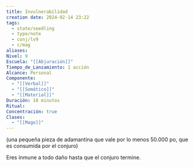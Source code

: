```yaml
---
title: Invulnerabilidad
creation date: 2024-02-14 23:22
tags:
  - state/seedling
  - type/note
  - conj/lv9
  - c/mag
aliases: 
Nivel: 9
Escuela: "[[Abjuración]]"
Tiempo_de_Lanzamiento: 1 acción
Alcance: Personal
Componente:
  - "[[Verbal]]"
  - "[[Somático]]"
  - "[[Material]]"
Duración: 10 minutos
Ritual: 
Concentración: true
Clases:
  - "[[Mago]]"
---
```

(una pequeña pieza de adamantina que vale por lo menos 50.000 po, que es consumida por el conjuro)

Eres inmune a todo daño hasta que el conjuro termine.